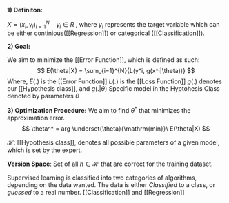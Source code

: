 **1) Definiton:**

$X = {(x_i, y_i)}^{N}_{i=1}\ \ \ \ y_i \in R$ , where $y_i$ represents the target variable which can be either continious([[Regression]]) or categorical ([[Classification]]).

**2) Goal:**

We aim to minimize the [[Error Function]], which is defined as such:
$$
E(\theta|X) = \sum_{i=1}^{N}{L(y^i, g(x^i|\theta))}
$$
Where,
$E(.)$ is the [[Error Function]]
$L(.)$ is the [[Loss Function]]
$g(.)$ denotes our [[Hypothesis class]], and
$g(.|\theta)$ Specific model in the Hyptohesis Class denoted by parameters $\theta$ 

**3) Optimization Procedure:** 
We aim to find $\theta^*$ that minimizes the approximation error.
$$
\theta^* = arg \underset{\theta}{\mathrm{min}}\ E(\theta|X)
$$



$\mathcal{H}:$ [[Hypothesis class]], denotes all possible parameters of a given model, which is set by the expert. 

**Version Space**: Set of all $h \in \mathcal{H}$ that are correct for the training dataset.
 
Supervised learning is classified into two categories of algorithms, depending on the data wanted. The data is either *Classified* to a class, or *guessed* to a real number. [[Classification]] and [[Regression]]

